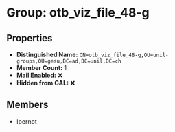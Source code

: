 # Group: otb_viz_file_48-g

## Properties

- **Distinguished Name:** `CN=otb_viz_file_48-g,OU=unil-groups,OU=gesu,DC=ad,DC=unil,DC=ch`
- **Member Count:** 1
- **Mail Enabled:** ❌
- **Hidden from GAL:** ❌

## Members

- lpernot
